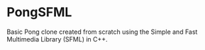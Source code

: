 # PongSFML
Basic Pong clone created from scratch using the Simple and Fast Multimedia Library (SFML) in C++.
